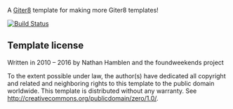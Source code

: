 A [Giter8][g8] template for making more Giter8 templates!

[![Build Status](https://travis-ci.com/foundweekends/giter8.g8.svg?branch=master)](https://travis-ci.com/foundweekends/giter8.g8)

Template license
----------------
Written in 2010 – 2016 by Nathan Hamblen and the foundweekends project

To the extent possible under law, the author(s) have dedicated all copyright and related
and neighboring rights to this template to the public domain worldwide.
This template is distributed without any warranty. See <http://creativecommons.org/publicdomain/zero/1.0/>.

[g8]: http://www.foundweekends.org/giter8/
